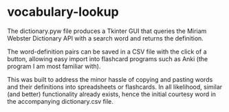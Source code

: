 # vocabulary-lookup

The dictionary.pyw file produces a Tkinter GUI that queries the Miriam Webster Dictionary API with a search word and returns the definition.

The word-definition pairs can be saved in a CSV file with the click of a button, allowing easy import into flashcard programs such as Anki (the program I am most familiar with).

This was built to address the minor hassle of copying and pasting words and their definitions into spreadsheets or flashcards. In all likelihood, similar (and better) functionality already exists, hence the initial courtesy word in the accompanying dictionary.csv file.
